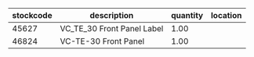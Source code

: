 |stockcode|description|quantity|location|
|---------|-----------|--------|--------|
|45627|VC_TE_30 Front Panel Label|1.00||
|46824|VC-TE-30 Front Panel|1.00||
